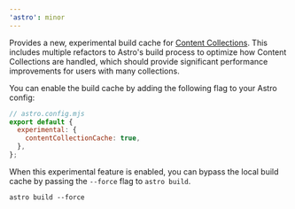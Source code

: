 ```yaml
---
'astro': minor
---
```


Provides a new, experimental build cache for [Content Collections](https://docs.astro.build/en/guides/content-collections/). This includes multiple refactors to Astro's build process to optimize how Content Collections are handled, which should provide significant performance improvements for users with many collections.

You can enable the build cache by adding the following flag to your Astro config:

```js
// astro.config.mjs
export default {
  experimental: {
    contentCollectionCache: true,
  },
};
```

When this experimental feature is enabled, you can bypass the local build cache by passing the `--force` flag to `astro build`.

```
astro build --force
```
